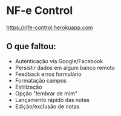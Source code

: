 # NF-e Control

https://nfe-control.herokuapp.com

## O que faltou:
   - Autenticação via Google/Facebook
   - Persistir dados em algum banco remoto
   - Feedback erros formulário
   - Formatação campos
   - Estilização
   - Opção "lembrar de mim"
   - Lançamento rápido das notas
   - Edição/exclusão de notas
